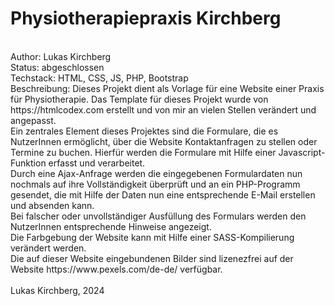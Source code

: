 
  <h1>Physiotherapiepraxis Kirchberg</h1> <br>
  Author: Lukas Kirchberg <br>
  Status: abgeschlossen <br>
  Techstack: HTML, CSS, JS, PHP, Bootstrap <br>
  Beschreibung: Dieses Projekt dient als Vorlage für eine Website einer Praxis für Physiotherapie. Das Template für dieses Projekt wurde von https://htmlcodex.com erstellt und von mir an vielen Stellen verändert und angepasst. <br>
  Ein zentrales Element dieses Projektes sind die Formulare, die es NutzerInnen ermöglicht, über die Website Kontaktanfragen zu stellen oder Termine zu buchen. Hierfür werden die Formulare mit Hilfe einer Javascript-Funktion erfasst und verarbeitet. <br>
  Durch eine Ajax-Anfrage werden die eingegebenen Formulardaten nun nochmals auf ihre Vollständigkeit überprüft und an ein PHP-Programm gesendet, die mit Hilfe der Daten nun eine entsprechende E-Mail erstellen und absenden kann. <br>
  Bei falscher oder unvollständiger Ausfüllung des Formulars werden den NutzerInnen entsprechende Hinweise angezeigt. <br>
  Die Farbgebung der Website kann mit Hilfe einer SASS-Kompilierung verändert werden. <br>
  Die auf dieser Website eingebundenen Bilder sind lizenezfrei auf der Website https://www.pexels.com/de-de/ verfügbar. <br>
  <br>
  Lukas Kirchberg, 2024
